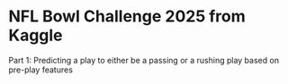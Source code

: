 # NFL Bowl Challenge 2025 from Kaggle

Part 1: 
Predicting a play to either be a passing or a rushing play based on pre-play features
